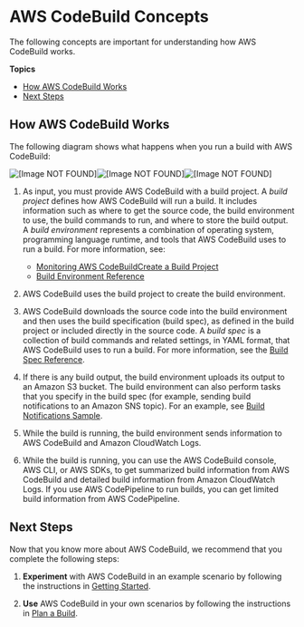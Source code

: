 # AWS CodeBuild Concepts<a name="concepts"></a>

The following concepts are important for understanding how AWS CodeBuild works\.

**Topics**
+ [How AWS CodeBuild Works](#concepts-how-it-works)
+ [Next Steps](#concepts-next-steps)

## How AWS CodeBuild Works<a name="concepts-how-it-works"></a>

The following diagram shows what happens when you run a build with AWS CodeBuild: 

![\[Image NOT FOUND\]](http://docs.aws.amazon.com/codebuild/latest/userguide/images/arch.png)![\[Image NOT FOUND\]](http://docs.aws.amazon.com/codebuild/latest/userguide/)![\[Image NOT FOUND\]](http://docs.aws.amazon.com/codebuild/latest/userguide/)

1. As input, you must provide AWS CodeBuild with a build project\. A *build project* defines how AWS CodeBuild will run a build\. It includes information such as where to get the source code, the build environment to use, the build commands to run, and where to store the build output\. A *build environment* represents a combination of operating system, programming language runtime, and tools that AWS CodeBuild uses to run a build\. For more information, see:
   + [Monitoring AWS CodeBuildCreate a Build Project](create-project.md)
   + [Build Environment Reference](build-env-ref.md)

1. AWS CodeBuild uses the build project to create the build environment\.

1. AWS CodeBuild downloads the source code into the build environment and then uses the build specification \(build spec\), as defined in the build project or included directly in the source code\. A *build spec* is a collection of build commands and related settings, in YAML format, that AWS CodeBuild uses to run a build\. For more information, see the [Build Spec Reference](build-spec-ref.md)\.

1. If there is any build output, the build environment uploads its output to an Amazon S3 bucket\. The build environment can also perform tasks that you specify in the build spec \(for example, sending build notifications to an Amazon SNS topic\)\. For an example, see [Build Notifications Sample](sample-build-notifications.md)\.

1. While the build is running, the build environment sends information to AWS CodeBuild and Amazon CloudWatch Logs\.

1. While the build is running, you can use the AWS CodeBuild console, AWS CLI, or AWS SDKs, to get summarized build information from AWS CodeBuild and detailed build information from Amazon CloudWatch Logs\. If you use AWS CodePipeline to run builds, you can get limited build information from AWS CodePipeline\.

## Next Steps<a name="concepts-next-steps"></a>

Now that you know more about AWS CodeBuild, we recommend that you complete the following steps:

1. **Experiment** with AWS CodeBuild in an example scenario by following the instructions in [Getting Started](getting-started.md)\.

1. **Use** AWS CodeBuild in your own scenarios by following the instructions in [Plan a Build](planning.md)\.
